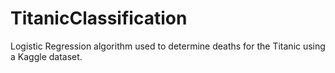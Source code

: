# TitanicClassification
Logistic Regression algorithm used to determine deaths for the Titanic using a Kaggle dataset.
